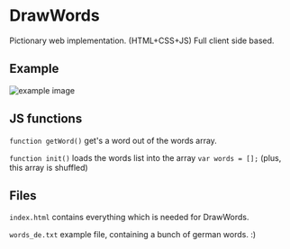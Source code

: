 DrawWords
=========

Pictionary web implementation. (HTML+CSS+JS) Full client side based.

Example
-------
![example image](http://i.imgur.com/uqvrtqx.png)

JS functions
------------

`function getWord()` get's a word out of the words array.

`function init()` loads the words list into the array `var words = [];` (plus, this array is shuffled)

Files
-----

`index.html` contains everything which is needed for DrawWords.

`words_de.txt` example file, containing a bunch of german words. :)
